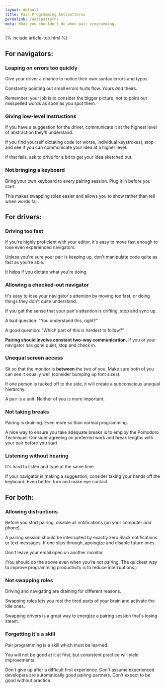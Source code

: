 ```yaml
---
layout: default
title: Pair Programming Antipatterns
permalink: /antipatterns
meta: What you shouldn't do when pair programming.
---
```


{% include article-top.html %}

## For navigators:

### Leaping on errors too quickly

Give your driver a chance to notice their own syntax errors and typos. 

Constantly pointing out small errors hurts flow. Yours _and_ theirs.

Remember: your job is to consider the bigger picture, not to point out misspelled words as soon as you spot them.


### Giving low-level instructions

If you have a suggestion for the driver, communicate it at the highest level of abstraction they'll understand.

If you find yourself dictating code (or worse, individual keystrokes), stop and see if you can communicate your idea at a higher level. 

If that fails, ask to drive for a bit to get your idea sketched out.


### Not bringing a keyboard

Bring your own keyboard to every pairing session. Plug it in before you start.

This makes swapping roles easier and allows you to show rather than tell when words fail.


## For drivers:

### Driving too fast

If you're highly proficient with your editor, it's easy to move fast enough to lose even experienced navigators.

Unless you're sure your pair is keeping up, don't manipulate code quite as fast as you're able. 

It helps if you dictate what you're doing.


### Allowing a checked-out navigator

It's easy to lose your navigator's attention by moving too fast, or doing things they don't quite understand.

If you get the sense that your pair's attention is drifting, stop and sync up. 

A bad question: "You understand this, right?"

A good question: "Which part of this is hardest to follow?"

**Pairing should involve constant two-way communication.** If you or your navigator has gone quiet, stop and check in.

### Unequal screen access

Sit so that the monitor is __between__ the two of you. Make sure both of you can see it equally well (consider bumping up font sizes).

If one person is tucked off to the side, it will create a subconscious unequal hierarchy.

A pair is a unit. Neither of you is more important.

### Not taking breaks

Pairing is draining. Even more so than normal programming.

A nice way to ensure you take adequate breaks is to employ the Pomodoro Technique. Consider agreeing on preferred work and break lengths with your pair before you start.

### Listening without hearing

It's hard to listen and type at the same time.

If your navigator is making a suggestion, consider taking your hands off the keyboard. Even better: turn and make eye contact.


## For both:

### Allowing distractions

Before you start pairing, disable all notifications (on your computer _and_ phone). 

A pairing session should be interrupted by exactly zero Slack notifications or text messages. If one slips through, apologize and disable future ones.

Don't leave your email open on another monitor.

(You should do the above even when you're not pairing. The quickest way to improve programming productivity is to reduce interruptions.)


### Not swapping roles

Driving and navigating are draining for different reasons.

Swapping roles lets you rest the tired parts of your brain and activate the idle ones.

Swapping drivers is a great way to energize a pairing session that's losing steam.

### Forgetting it's a skill

Pair programming is a skill which must be learned.

You will not be good at it at first, but consistent practice will yield improvements.

Don't give up after a difficult first experience. Don't assume experienced developers are automatically good pairing partners. Don't expect to be good without practice.
